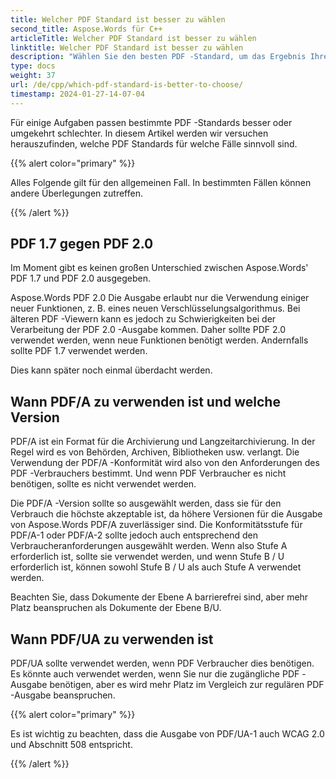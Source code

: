 ```yaml
---
title: Welcher PDF Standard ist besser zu wählen
second_title: Aspose.Words für C++
articleTitle: Welcher PDF Standard ist besser zu wählen
linktitle: Welcher PDF Standard ist besser zu wählen
description: "Wählen Sie den besten PDF -Standard, um das Ergebnis Ihrer Programmieraufgabe in C++ zu exportieren. Welcher PDF Standard ist besser – PDF 1.7, PDF 2.0, PDF/A-1, PDF/A-2, oder PDF/UA."
type: docs
weight: 37
url: /de/cpp/which-pdf-standard-is-better-to-choose/
timestamp: 2024-01-27-14-07-04
---
```


Für einige Aufgaben passen bestimmte PDF -Standards besser oder umgekehrt schlechter. In diesem Artikel werden wir versuchen herauszufinden, welche PDF Standards für welche Fälle sinnvoll sind.

{{% alert color="primary" %}}

Alles Folgende gilt für den allgemeinen Fall. In bestimmten Fällen können andere Überlegungen zutreffen.

{{% /alert %}}

## PDF 1.7 gegen PDF 2.0

Im Moment gibt es keinen großen Unterschied zwischen Aspose.Words' PDF 1.7 und PDF 2.0 ausgegeben.

Aspose.Words PDF 2.0 Die Ausgabe erlaubt nur die Verwendung einiger neuer Funktionen, z. B. eines neuen Verschlüsselungsalgorithmus. Bei älteren PDF -Viewern kann es jedoch zu Schwierigkeiten bei der Verarbeitung der PDF 2.0 -Ausgabe kommen. Daher sollte PDF 2.0 verwendet werden, wenn neue Funktionen benötigt werden. Andernfalls sollte PDF 1.7 verwendet werden.

Dies kann später noch einmal überdacht werden.

## Wann PDF/A zu verwenden ist und welche Version

PDF/A ist ein Format für die Archivierung und Langzeitarchivierung. In der Regel wird es von Behörden, Archiven, Bibliotheken usw. verlangt. Die Verwendung der PDF/A -Konformität wird also von den Anforderungen des PDF -Verbrauchers bestimmt. Und wenn PDF Verbraucher es nicht benötigen, sollte es nicht verwendet werden.

Die PDF/A -Version sollte so ausgewählt werden, dass sie für den Verbrauch die höchste akzeptable ist, da höhere Versionen für die Ausgabe von Aspose.Words PDF/A zuverlässiger sind. Die Konformitätsstufe für PDF/A-1 oder PDF/A-2 sollte jedoch auch entsprechend den Verbraucheranforderungen ausgewählt werden. Wenn also Stufe A erforderlich ist, sollte sie verwendet werden, und wenn Stufe B / U erforderlich ist, können sowohl Stufe B / U als auch Stufe A verwendet werden.

Beachten Sie, dass Dokumente der Ebene A barrierefrei sind, aber mehr Platz beanspruchen als Dokumente der Ebene B/U.

## Wann PDF/UA zu verwenden ist

PDF/UA sollte verwendet werden, wenn PDF Verbraucher dies benötigen. Es könnte auch verwendet werden, wenn Sie nur die zugängliche PDF -Ausgabe benötigen, aber es wird mehr Platz im Vergleich zur regulären PDF -Ausgabe beanspruchen.

{{% alert color="primary" %}}

Es ist wichtig zu beachten, dass die Ausgabe von PDF/UA-1 auch WCAG 2.0 und Abschnitt 508 entspricht.

{{% /alert %}}
